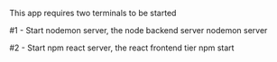 This app requires two terminals to be started

#1 - Start nodemon server, the node backend server
nodemon server

#2 - Start npm react server, the react frontend tier
npm start